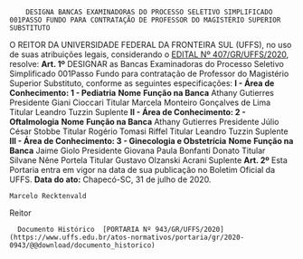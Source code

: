         DESIGNA BANCAS EXAMINADORAS DO PROCESSO SELETIVO SIMPLIFICADO 001PASSO FUNDO PARA CONTRATAÇÃO DE PROFESSOR DO MAGISTÉRIO SUPERIOR SUBSTITUTO  

 O REITOR DA UNIVERSIDADE FEDERAL DA FRONTEIRA SUL (UFFS), no uso de suas atribuições legais, considerando o [EDITAL Nº 407/GR/UFFS/2020](https://www.uffs.edu.br/atos-normativos/edital/gr/2020-0407), resolve:   **Art. 1º**  DESIGNAR as Bancas Examinadoras do Processo Seletivo Simplificado 001Passo Fundo para contratação de Professor do Magistério Superior Substituto, conforme as seguintes especificações: **I - Área de Conhecimento: 1 - Pediatria**     **Nome**   **Função na Banca**     Athany Gutierres   Presidente     Giani Cioccari   Titular     Marcela Monteiro Gonçalves de Lima   Titular     Leandro Tuzzin   Suplente       **II - Área de Conhecimento: 2 - Oftalmologia**     **Nome**   **Função na Banca**     Athany Gutierres   Presidente     Júlio César Stobbe   Titular     Rogério Tomasi Riffel   Titular     Leandro Tuzzin   Suplente       **III - Área de Conhecimento: 3 - Ginecologia e Obstetrícia**     **Nome**   **Função na Banca**     Jaime Giolo   Presidente     Giovana Paula Bonfanti Donato   Titular     Silvane Nêne Portela   Titular     Gustavo Olzanski Acrani   Suplente       **Art. 2º**  Esta Portaria entra em vigor na data de sua publicação no Boletim Oficial da UFFS.        **Data do ato:** Chapecó-SC, 31 de julho de 2020.   
 

    Marcelo Recktenvald   
 Reitor 

      Documento Histórico  [PORTARIA Nº 943/GR/UFFS/2020](https://www.uffs.edu.br/atos-normativos/portaria/gr/2020-0943/@@download/documento_historico)     
      